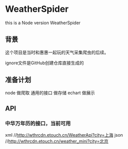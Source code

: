 # WeatherSpider
this is a Node version WeatherSpider

## 背景
这个项目是当时和惠惠一起玩的天气采集爬虫的后续。

ignore文件是GitHub创建仓库直接生成的

## 准备计划
node      做爬取
通用的接口 做存储
echart    做展示
## API 
### 中华万年历的接口，当前可用
xml
//http://wthrcdn.etouch.cn/WeatherApi?city=上海
json
//http://wthrcdn.etouch.cn/weather_mini?city=北京